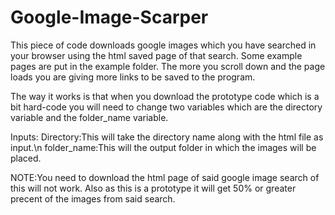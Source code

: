 # Google-Image-Scarper
This piece of code downloads google images which you have searched in your browser using the html saved page of that search.
Some example pages are put in the example folder. The more you scroll down and the page loads you are giving more links to be
saved to the program.

The way it works is that when you download the prototype code which is a bit hard-code you will need to change two variables which are
the directory variable and the folder_name variable.

Inputs:
Directory:This will take the directory name along with the html file as input.\n
folder_name:This will the output folder in which the images will be placed.

NOTE:You need to download the html page of said google image search of this will not work. 
Also as this is a prototype it will get 50% or greater precent of the images from said search.
